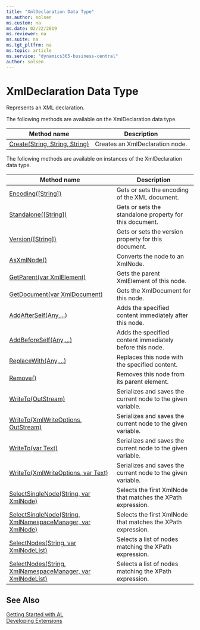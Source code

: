 ```yaml
---
title: "XmlDeclaration Data Type"
ms.author: solsen
ms.custom: na
ms.date: 02/22/2019
ms.reviewer: na
ms.suite: na
ms.tgt_pltfrm: na
ms.topic: article
ms.service: "dynamics365-business-central"
author: solsen
---
```

[//]: # (START>DO_NOT_EDIT)
[//]: # (IMPORTANT:Do not edit any of the content between here and the END>DO_NOT_EDIT.)
[//]: # (Any modifications should be made in the .xml files in the ModernDev repo.)
# XmlDeclaration Data Type
Represents an XML declaration.


The following methods are available on the XmlDeclaration data type.


|Method name|Description|
|-----------|-----------|
|[Create(String, String, String)](xmldeclaration-create-method.md)|Creates an XmlDeclaration node.|

The following methods are available on instances of the XmlDeclaration data type.

|Method name|Description|
|-----------|-----------|
|[Encoding([String])](xmldeclaration-encoding-method.md)|Gets or sets the encoding of the XML document.|
|[Standalone([String])](xmldeclaration-standalone-method.md)|Gets or sets the standalone property for this document.|
|[Version([String])](xmldeclaration-version-method.md)|Gets or sets the version property for this document.|
|[AsXmlNode()](xmldeclaration-asxmlnode-method.md)|Converts the node to an XmlNode.|
|[GetParent(var XmlElement)](xmldeclaration-getparent-method.md)|Gets the parent XmlElement of this node.|
|[GetDocument(var XmlDocument)](xmldeclaration-getdocument-method.md)|Gets the XmlDocument for this node.|
|[AddAfterSelf(Any,...)](xmldeclaration-addafterself-method.md)|Adds the specified content immediately after this node.|
|[AddBeforeSelf(Any,...)](xmldeclaration-addbeforeself-method.md)|Adds the specified content immediately before this node.|
|[ReplaceWith(Any,...)](xmldeclaration-replacewith-method.md)|Replaces this node with the specified content.|
|[Remove()](xmldeclaration-remove-method.md)|Removes this node from its parent element.|
|[WriteTo(OutStream)](xmldeclaration-writeto-outstream-method.md)|Serializes and saves the current node to the given variable.|
|[WriteTo(XmlWriteOptions, OutStream)](xmldeclaration-writeto-xmlwriteoptions-outstream-method.md)|Serializes and saves the current node to the given variable.|
|[WriteTo(var Text)](xmldeclaration-writeto-text-method.md)|Serializes and saves the current node to the given variable.|
|[WriteTo(XmlWriteOptions, var Text)](xmldeclaration-writeto-xmlwriteoptions-text-method.md)|Serializes and saves the current node to the given variable.|
|[SelectSingleNode(String, var XmlNode)](xmldeclaration-selectsinglenode-string-xmlnode-method.md)|Selects the first XmlNode that matches the XPath expression.|
|[SelectSingleNode(String, XmlNamespaceManager, var XmlNode)](xmldeclaration-selectsinglenode-string-xmlnamespacemanager-xmlnode-method.md)|Selects the first XmlNode that matches the XPath expression.|
|[SelectNodes(String, var XmlNodeList)](xmldeclaration-selectnodes-string-xmlnodelist-method.md)|Selects a list of nodes matching the XPath expression.|
|[SelectNodes(String, XmlNamespaceManager, var XmlNodeList)](xmldeclaration-selectnodes-string-xmlnamespacemanager-xmlnodelist-method.md)|Selects a list of nodes matching the XPath expression.|

[//]: # (IMPORTANT: END>DO_NOT_EDIT)
## See Also
[Getting Started with AL](../../devenv-get-started.md)  
[Developing Extensions](../../devenv-dev-overview.md)  